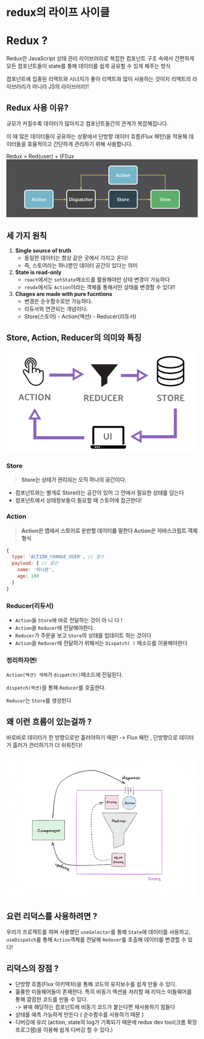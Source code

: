 # redux의 라이프 사이클

# Redux ?

Redux란 JavaScript 상태 관리 라이브러리로 복잡한 컴포넌트 구조 속에서 간편하게 모든 컴포넌트들이 state를 통해 데이터를 쉽게 공유할 수 있게 해주는 방식

컴포넌트에 집중된 리액트와 시너지가 좋아 리액트와 많이 사용하는 것이지 리액트의 라이브러리가 아니라 JS의 라이브러리!!

## Redux 사용 이유?

규모가 커질수록 데이터가 많아지고 컴포넌트들간의 관계가 복잡해집니다.

이 때 많은 데이터들이 공유하는 상황에서 단방향 데이터 흐름(Flux 패턴)을 적용해 데이터들을 효율적이고 간단하게 관리하기 위해 사용합니다.

Redux = Red(user) + (Fl)ux
![Alt text](../../../images/CS/redux%EC%9D%98%20%EB%9D%BC%EC%9D%B4%ED%94%84%EC%82%AC%EC%9D%B4%ED%81%B4/Flux%ED%8C%A8%ED%84%B4.png)

## 세 가지 원칙

1. **Single source of truth**
   - 동일한 데이터는 항상 같은 곳에서 가지고 온다!
   - 즉, 스토어라는 하나뿐인 데이터 공간이 있다는 의미
2. **State is read-only**
   - `react`에서는 `setState`메소드를 활용해야만 상태 변경이 가능하다
   - `reudx`에서도 `Action`이라는 객체를 통해서만 상태를 변경할 수 있다!!
3. **Chages are made with pure fucntions**
   - 변경은 순수함수로만 가능하다.
   - 리듀서와 연관되는 개념이다.
   - Store(스토어) - Action(액션) - Reducer(리듀서)

## Store, Action, Reducer의 의미와 특징

![store, action, reducer](../../../images/CS/redux%EC%9D%98%20%EB%9D%BC%EC%9D%B4%ED%94%84%EC%82%AC%EC%9D%B4%ED%81%B4/Store%2C%20Reducer%2C%20Action.png)

### Store

> **Store는 상태가 관리되는 오직 하나의 공간이다.**

- 컴포넌트와는 별개로 Store라는 공간이 있어 그 안에서 필요한 상태를 담는다
- 컴포넌트에서 상태정보들이 필요할 때 스토어에 접근한다!

### **Action**

> **Action은 앱에서 스토어로 운반할 데이터를 말한다
> Action은 자바스크립트 객체 형식**

```jsx
{
  type: 'ACTION_CHANGE_USER', // 필수
  payload: { // 옵션
    name: '하나몬',
    age: 100
  }
}
```

### Reducer(리듀서)

- `Action`을 `Store`에 바로 전달하는 것이 아 니 다 !
- `Action`을 `Reducer`에 전달해야한다.
- `Reducer`가 주문을 보고 `Store`의 상태를 업데이트 하는 것이다
- `Action`을 `Reducer`에 전달하기 위해서는 `Dispatch( )` 메소드를 이용해야한다

### **정리하자면!**

`Action(액션) 객체`가 `dispatch()`메소드에 전달된다.

`dispatch(액션)`을 통해 `Reducer`를 호출한다.

`Reducer`는 `Store`를 생성한다

## 왜 이런 흐름이 있는걸까 ?

바로바로 데이터가 한 방향으로만 흘러야하기 때문!  -> Flux 패턴 , 단방향으로 데이터가 흘러가 관리하기가 더 쉬워진다!

![Untitled](../../../images/CS/redux%EC%9D%98%20%EB%9D%BC%EC%9D%B4%ED%94%84%EC%82%AC%EC%9D%B4%ED%81%B4/Redux%EB%9D%BC%EC%9D%B4%ED%94%84%EC%82%AC%EC%9D%B4%ED%81%B4.png)

## 요런 리덕스를 사용하려면 ?

우리가 프로젝트를 하며 사용했던 `useSelector`를 통해 `State`에 데이터를 사용하고,
`useDispatch`를 통해 `Action`객체를 전달해 `Reducer`를 호출해 데이터를 변경할 수 있다!

## 리덕스의 장점 ?

- 단방향 흐름(Flux 아키텍처)을 통해 코드의 유지보수를 쉽게 만들 수 있다.
- 훌륭한 미들웨어들이 존재한다.
  특히 비동기 액션을 처리할 때 리덕스 미들웨어를 통해 깔끔한 코드를 만들 수 있다.<br/>-> 뷰에 해당하는 컴포넌트에 비동기 코드가 붙는다면 재사용하기 힘들다
- 상태를 예측 가능하게 만든다 ( 순수함수를 사용하기 때문 )
- 디버깅에 유리
  (action, state의 log가 기록되기 때문에 redux dev tool(크롬 확장 프로그램)을 이용해 쉽게 디버깅 할 수 있다.)
